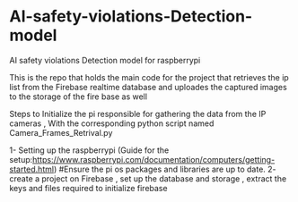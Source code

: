 # AI-safety-violations-Detection-model
AI safety violations Detection model for raspberrypi

This is the repo that holds the main code for the project that retrieves the ip list from the Firebase realtime database and uploades the captured images to the storage of the fire base as well


Steps to Initialize the pi responsible for gathering the data from the IP cameras , With the corresponding python script named Camera_Frames_Retrival.py

1- Setting up the raspberrypi (Guide for the setup:https://www.raspberrypi.com/documentation/computers/getting-started.html)
#Ensure the pi os packages and libraries are up to date.
2- create a project on Firebase , set up the database and storage , extract the keys and files required to initialize firebase 

